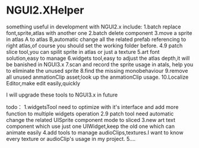 NGUI2.XHelper
=============
something useful in development with NGUI2.x
include:
1.batch replace font,sprite,atlas with another one
2.batch delete component 
3.move a sprite in atlas A to atlas B,automatic change all the related prefab referencing to right atlas,of course you should set the working folder before.
4.9 patch slice tool,you can spilit sprite in atlas or just a texture
5.art font solution,easy to manage
6.widgets tool,easy to adjust the atlas depth,it will be banished in NGUI3.x
7.scan and record the sprite usage in atals, help you to eliminate the unused sprite
8.find the missing monobehaviour
9.remove all unused anmationClip asset;look up the anmationClip usage.
10.Localize Editor,make edit easily,quickly


I will upgrade these tools to NGUI3.x in future

todo：
1.widgetsTool need to optimize with it's interface and add more function to multiple widgets operation 
2.9 patch tool need automatic change the related UISprite component mode to sliced
3.new art text component which use just one UIWidget,keep the old one which can animate easily
4.add tools to manage audioClips,textures.I want to know every texture or audioClip's usage in my project.
5....
